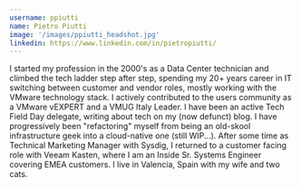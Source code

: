 ```yaml
---
username: ppiutti
name: Pietro Piutti
image: '/images/ppiutti_headshot.jpg'
linkedin: https://www.linkedin.com/in/pietropiutti/
---
```

I started my profession in the 2000's as a Data Center technician and climbed the tech ladder step after step, spending my 20+ years career in IT switching between customer and vendor roles, mostly working with the VMware technology stack. I actively contributed to the users community as a VMware vEXPERT and a VMUG Italy Leader. I have been an active Tech Field Day delegate, writing about tech on my (now defunct) blog. I have progressively been "refactoring" myself from being an old-skool infrastructure geek into a cloud-native one (still WIP...). After some time as Technical Marketing Manager with Sysdig, I returned to a customer facing role with Veeam Kasten, where I am an Inside Sr. Systems Engineer covering EMEA customers. I live in Valencia, Spain with my wife and two cats.